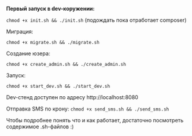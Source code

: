 **Первый запуск в dev-коружении:** 

`chmod +x init.sh && ./init.sh` (подождать пока отработает composer)

Миграция:

`chmod +x migrate.sh && ./migrate.sh`

Создание юзера:

`chmod +x create_admin.sh && ./create_admin.sh`

Запуск:

`chmod +x start_dev.sh && ./start_dev.sh`


Dev-стенд доступен по адресу http://localhost:8080

Отправка SMS по крону: `chmod +x send_sms.sh && ./send_sms.sh`

Чтобы подробнее понять что и как работает, достаточно посмотреть содержимое .sh-файлов :)
